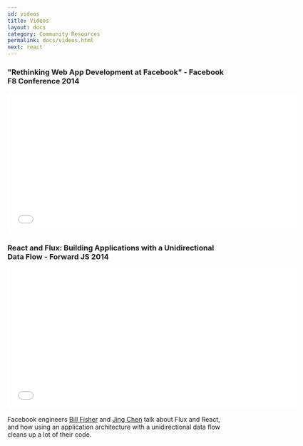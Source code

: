 ```yaml
---
id: videos
title: Videos
layout: docs
category: Community Resources
permalink: docs/videos.html
next: react
---
```


### "Rethinking Web App Development at Facebook" - Facebook F8 Conference 2014

<iframe width="650" height="315" src="//www.youtube.com/embed/nYkdrAPrdcw" frameborder="0" allowfullscreen></iframe>


### React and Flux: Building Applications with a Unidirectional Data Flow - Forward JS 2014

<iframe width="650" height="315" src="//www.youtube.com/embed/i__969noyAM" frameborder="0" allowfullscreen></iframe>

Facebook engineers [Bill Fisher](http://twitter.com/fisherwebdev) and [Jing Chen](http://twitter.com/jingc) talk about Flux and React, and how using an application architecture with a unidirectional data flow cleans up a lot of their code.